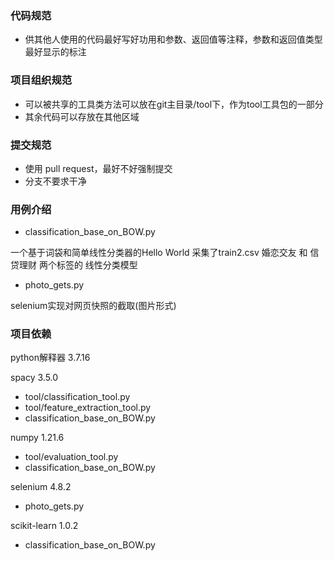 ### 代码规范

+ 供其他人使用的代码最好写好功用和参数、返回值等注释，参数和返回值类型最好显示的标注

### 项目组织规范

+ 可以被共享的工具类方法可以放在git主目录/tool下，作为tool工具包的一部分
+ 其余代码可以存放在其他区域

### 提交规范

+ 使用 pull request，最好不好强制提交
+ 分支不要求干净

### 用例介绍

+ classification_base_on_BOW.py

一个基于词袋和简单线性分类器的Hello World
采集了train2.csv 婚恋交友 和 信贷理财 两个标签的 线性分类模型

+ photo_gets.py

selenium实现对网页快照的截取(图片形式)

### 项目依赖

python解释器 3.7.16
  
spacy 3.5.0
+ tool/classification_tool.py
+ tool/feature_extraction_tool.py
+ classification_base_on_BOW.py

numpy 1.21.6
+ tool/evaluation_tool.py
+ classification_base_on_BOW.py
  
selenium 4.8.2
+ photo_gets.py
  
scikit-learn 1.0.2
+ classification_base_on_BOW.py